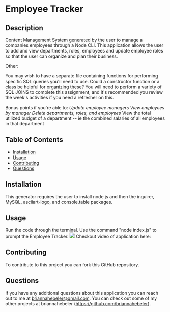 # Employee Tracker

## Description
Content Management System generated by the user to manage a companies employees through a Node CLI. This application allows the user to add and view departments, roles, employees and update employee roles so that the user can organize and plan their business.

Other:

You may wish to have a separate file containing functions for performing specific SQL queries you'll need to use. Could a constructor function or a class be helpful for organizing these?
You will need to perform a variety of SQL JOINS to complete this assignment, and it's recommended you review the week's activities if you need a refresher on this.

Bonus points if you're able to:
*Update employee managers*
*View employees by manager*
*Delete departments, roles, and employees*
View the total utilized budget of a department -- ie the combined salaries of all employees in that department

## Table of Contents  
* [Installation](#installation)
* [Usage](#usage)
* [Contributing](#contributing)
* [Questions](#questions)

## Installation
This generator requires the user to install node.js and then the inquirer, MySQL, asciiart-logo, and console.table packages.

## Usage 
Run the code through the terminal. Use the command "node index.js" to prompt the Employee Tracker.
![](./assets/media/screenshot.png)
Checkout video of application here: 

## Contributing
To contribute to this project you can fork this GitHub repository.

## Questions
If you have any additional questions about this application you can reach out to me at briannahebeler@gmail.com.
You can check out some of my other projects at briannahebeler (https://github.com/briannahebeler).

